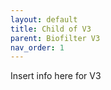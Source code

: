 ```yaml
---
layout: default
title: Child of V3
parent: Biofilter V3
nav_order: 1
---
```


Insert info here for V3